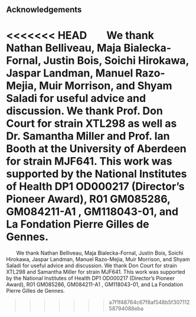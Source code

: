 ## Acknowledgements

<<<<<<< HEAD
&nbsp; &nbsp; &nbsp; &nbsp;We thank Nathan Belliveau, Maja Bialecka-Fornal,
Justin Bois, Soichi Hirokawa, Jaspar Landman, Manuel Razo-Mejia, Muir
Morrison, and Shyam Saladi for useful advice and discussion. We thank Prof.
Don Court for strain XTL298 as well as Dr. Samantha Miller and Prof. Ian
Booth at the University of Aberdeen for strain MJF641. This work was
supported by the National Institutes of Health DP1 OD000217 (Director’s
Pioneer Award), R01 GM085286, GM084211-A1 , GM118043-01, and La Fondation
Pierre Gilles de Gennes.
=======
&nbsp; &nbsp; &nbsp; &nbsp;We thank Nathan Belliveau, Maja Bialecka-Fornal, Justin Bois, Soichi
Hirokawa, Jaspar Landman, Manuel Razo-Mejia, Muir Morrison, and Shyam
Saladi for useful advice and discussion. We thank Don Court for strain XTL298 and Samantha Miller for strain MJF641. This work was supported by the
National Institutes of Health DP1 OD000217 (Director’s Pioneer Award),
R01 GM085286, GM084211-A1 , GM118043-01, and La Fondation Pierre Gilles de Gennes.
>>>>>>> a7f1f48764c67f8af548b5f30711258794088eba
